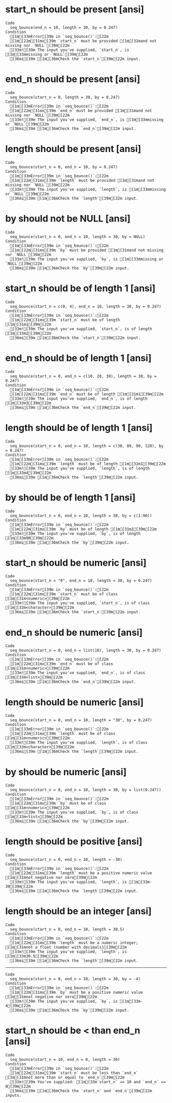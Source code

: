 # start_n should be present [ansi]

    Code
      seq_bounce(end_n = 10, length = 30, by = 0.247)
    Condition
      [1m[33mError[39m in `seq_bounce()`:[22m
      [1m[22m[31mx[39m `start_n` must be provided [1m[31mand not missing nor `NULL`[39m[22m
      [33m![39m The input you've supplied, `start_n`, is [1m[33mmissing or `NULL`[39m[22m
      [36mi[39m [1m[36mCheck the `start_n`[39m[22m input.

# end_n should be present [ansi]

    Code
      seq_bounce(start_n = 0, length = 30, by = 0.247)
    Condition
      [1m[33mError[39m in `seq_bounce()`:[22m
      [1m[22m[31mx[39m `end_n` must be provided [1m[31mand not missing nor `NULL`[39m[22m
      [33m![39m The input you've supplied, `end_n`, is [1m[33mmissing or `NULL`[39m[22m
      [36mi[39m [1m[36mCheck the `end_n`[39m[22m input.

# length should be present [ansi]

    Code
      seq_bounce(start_n = 0, end_n = 10, by = 0.247)
    Condition
      [1m[33mError[39m in `seq_bounce()`:[22m
      [1m[22m[31mx[39m `length` must be provided [1m[31mand not missing nor `NULL`[39m[22m
      [33m![39m The input you've supplied, `length`, is [1m[33mmissing or `NULL`[39m[22m
      [36mi[39m [1m[36mCheck the `length`[39m[22m input.

# by should not be NULL [ansi]

    Code
      seq_bounce(start_n = 0, end_n = 10, length = 30, by = NULL)
    Condition
      [1m[33mError[39m in `seq_bounce()`:[22m
      [1m[22m[31mx[39m `by` must be provided [1m[31mand not missing nor `NULL`[39m[22m
      [33m![39m The input you've supplied, `by`, is [1m[33mmissing or `NULL`[39m[22m
      [36mi[39m [1m[36mCheck the `by`[39m[22m input.

# start_n should be of length 1 [ansi]

    Code
      seq_bounce(start_n = c(0, 4), end_n = 10, length = 30, by = 0.247)
    Condition
      [1m[33mError[39m in `seq_bounce()`:[22m
      [1m[22m[31mx[39m `start_n` must be of length [1m[31m1[39m[22m
      [33m![39m The input you've supplied, `start_n`, is of length [1m[33m2[39m[22m
      [36mi[39m [1m[36mCheck the `start_n`[39m[22m input.

# end_n should be of length 1 [ansi]

    Code
      seq_bounce(start_n = 0, end_n = c(10, 20, 30), length = 30, by = 0.247)
    Condition
      [1m[33mError[39m in `seq_bounce()`:[22m
      [1m[22m[31mx[39m `end_n` must be of length [1m[31m1[39m[22m
      [33m![39m The input you've supplied, `end_n`, is of length [1m[33m3[39m[22m
      [36mi[39m [1m[36mCheck the `end_n`[39m[22m input.

# length should be of length 1 [ansi]

    Code
      seq_bounce(start_n = 0, end_n = 10, length = c(30, 89, 90, 120), by = 0.247)
    Condition
      [1m[33mError[39m in `seq_bounce()`:[22m
      [1m[22m[31mx[39m `length` must be of length [1m[31m1[39m[22m
      [33m![39m The input you've supplied, `length`, is of length [1m[33m4[39m[22m
      [36mi[39m [1m[36mCheck the `length`[39m[22m input.

# by should be of length 1 [ansi]

    Code
      seq_bounce(start_n = 0, end_n = 10, length = 30, by = c(1:90))
    Condition
      [1m[33mError[39m in `seq_bounce()`:[22m
      [1m[22m[31mx[39m `by` must be of length [1m[31m1[39m[22m
      [33m![39m The input you've supplied, `by`, is of length [1m[33m90[39m[22m
      [36mi[39m [1m[36mCheck the `by`[39m[22m input.

# start_n should be numeric [ansi]

    Code
      seq_bounce(start_n = "0", end_n = 10, length = 30, by = 0.247)
    Condition
      [1m[33mError[39m in `seq_bounce()`:[22m
      [1m[22m[31mx[39m `start_n` must be of class [1m[31m<numeric>[39m[22m
      [33m![39m The input you've supplied, `start_n`, is of class [1m[33m<character>[39m[22m
      [36mi[39m [1m[36mCheck the `start_n`[39m[22m input.

# end_n should be numeric [ansi]

    Code
      seq_bounce(start_n = 0, end_n = list(10), length = 30, by = 0.247)
    Condition
      [1m[33mError[39m in `seq_bounce()`:[22m
      [1m[22m[31mx[39m `end_n` must be of class [1m[31m<numeric>[39m[22m
      [33m![39m The input you've supplied, `end_n`, is of class [1m[33m<list>[39m[22m
      [36mi[39m [1m[36mCheck the `end_n`[39m[22m input.

# length should be numeric [ansi]

    Code
      seq_bounce(start_n = 0, end_n = 10, length = "30", by = 0.247)
    Condition
      [1m[33mError[39m in `seq_bounce()`:[22m
      [1m[22m[31mx[39m `length` must be of class [1m[31m<numeric>[39m[22m
      [33m![39m The input you've supplied, `length`, is of class [1m[33m<character>[39m[22m
      [36mi[39m [1m[36mCheck the `length`[39m[22m input.

# by should be numeric [ansi]

    Code
      seq_bounce(start_n = 0, end_n = 10, length = 30, by = list(0.247))
    Condition
      [1m[33mError[39m in `seq_bounce()`:[22m
      [1m[22m[31mx[39m `by` must be of class [1m[31m<numeric>[39m[22m
      [33m![39m The input you've supplied, `by`, is of class [1m[33m<list>[39m[22m
      [36mi[39m [1m[36mCheck the `by`[39m[22m input.

# length should be positive [ansi]

    Code
      seq_bounce(start_n = 0, end_n = 10, length = -30)
    Condition
      [1m[33mError[39m in `seq_bounce()`:[22m
      [1m[22m[31mx[39m `length` must be a positive numeric value [1m[31mnot negative nor zero[39m[22m
      [33m![39m The input you've supplied, `length`, is [1m[33m-30[39m[22m
      [36mi[39m [1m[36mCheck the `length`[39m[22m input.

# length should be an integer [ansi]

    Code
      seq_bounce(start_n = 0, end_n = 10, length = 30.5)
    Condition
      [1m[33mError[39m in `seq_bounce()`:[22m
      [1m[22m[31mx[39m `length` must be a numeric integer; [1m[31mnot a float (number with decimals)[39m[22m
      [33m![39m The input you've supplied, `length`, is [1m[33m30.5[39m[22m
      [36mi[39m [1m[36mCheck the `length`[39m[22m input.

---

    Code
      seq_bounce(start_n = 0, end_n = 10, length = 30, by = -4)
    Condition
      [1m[33mError[39m in `seq_bounce()`:[22m
      [1m[22m[31mx[39m `by` must be a positive numeric value [1m[31mnot negative nor zero[39m[22m
      [33m![39m The input you've supplied, `by`, is [1m[33m-4[39m[22m
      [36mi[39m [1m[36mCheck the `by`[39m[22m input.

# start_n should be < than end_n [ansi]

    Code
      seq_bounce(start_n = 10, end_n = 0, length = 30)
    Condition
      [1m[33mError[39m in `seq_bounce()`:[22m
      [1m[22m[31mx[39m `start_n` must be less than `end_n` [1m[31mnot more than or equal to `end_n`[39m[22m
      [33m![39m You've supplied: [1m[33m`start_n` == 10 and `end_n` == 0[39m[22m
      [36mi[39m [1m[36mCheck the `start_n` and `end_n`[39m[22m inputs.

